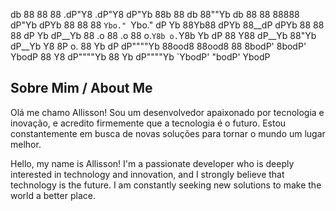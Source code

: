    db    88     88     88 .dP"Y8 .dP"Y8  dP"Yb  88b 88      db    88""Yb    db    88   88  88888  dP"Yb
  dPYb   88     88     88 `Ybo." `Ybo." dP   Yb 88Yb88     dPYb   88__dP   dPYb   88   88     88 dP   Yb
 dP__Yb  88  .o 88  .o 88 o.`Y8b o.`Y8b Yb   dP 88 Y88    dP__Yb  88"Yb   dP__Yb  Y8   8P o.  88 Yb   dP
dP""""Yb 88ood8 88ood8 88 8bodP' 8bodP'  YbodP  88  Y8   dP""""Yb 88  Yb dP""""Yb `YbodP' "bodP'  YbodP


## Sobre Mim / About Me

Olá me chamo Allisson! Sou um desenvolvedor apaixonado por tecnologia e inovação, e acredito firmemente que a tecnologia é o futuro. Estou constantemente em busca de novas soluções para tornar o mundo um lugar melhor.

Hello, my name is Allisson! I'm a passionate developer who is deeply interested in technology and innovation, and I strongly believe that technology is the future. I am constantly seeking new solutions to make the world a better place.


